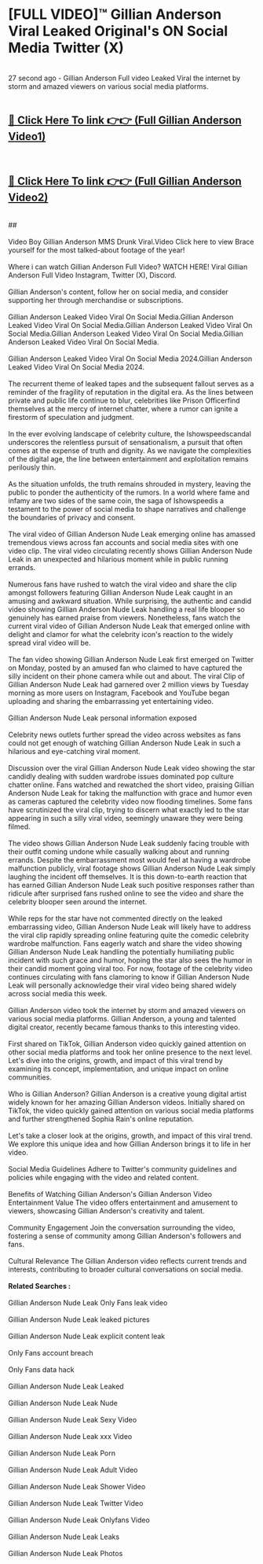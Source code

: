 # [FULL VIDEO]™ Gillian Anderson Viral Leaked Original's ON Social Media Twitter (X) <br>
<br>
27 second ago - Gillian Anderson Full video Leaked Viral the internet by storm and amazed viewers on various social media platforms.<br>

 <br>

##  <a href="https://play.123hd.live?title=Full Gillian_Anderson&ref=git">🔴 Click Here To link 👉👉 (Full Gillian Anderson Video1)</a><br>
  <br>

##  <a href="https://play.123hd.live?title=Full Gillian_Anderson&ref=git">🔴 Click Here To link 👉👉 (Full Gillian Anderson Video2)</a><br>
  <br>
  ##


  <br>

  <br>
Video Boy Gillian Anderson MMS Drunk Viral.Video Click here to view Brace yourself for the most talked-about footage of the year!
<br><br>
Where i can watch Gillian Anderson Full Video? WATCH HERE! Viral Gillian Anderson Full Video Instagram, Twitter (X), Discord.
<br><br>
Gillian Anderson's content, follow her on social media, and consider supporting her through merchandise or subscriptions.
<br><br>
Gillian Anderson Leaked Video Viral On Social Media.Gillian Anderson Leaked Video Viral On Social Media.Gillian Anderson Leaked Video Viral On Social Media.Gillian Anderson Leaked Video Viral On Social Media.Gillian Anderson Leaked Video Viral On Social Media.
<br><br>
Gillian Anderson Leaked Video Viral On Social Media 2024.Gillian Anderson Leaked Video Viral On Social Media 2024.
<br><br>
The recurrent theme of leaked tapes and the subsequent fallout serves as a reminder of the fragility of reputation in the digital era. As the lines between private and public life continue to blur, celebrities like Prison Officerfind themselves at the mercy of internet chatter, where a rumor can ignite a firestorm of speculation and judgment.
<br><br>
In the ever evolving landscape of celebrity culture, the Ishowspeedscandal underscores the relentless pursuit of sensationalism, a pursuit that often comes at the expense of truth and dignity. As we navigate the complexities of the digital age, the line between entertainment and exploitation remains perilously thin.
<br><br>
As the situation unfolds, the truth remains shrouded in mystery, leaving the public to ponder the authenticity of the rumors. In a world where fame and infamy are two sides of the same coin, the saga of Ishowspeedis a testament to the power of social media to shape narratives and challenge the boundaries of privacy and consent.
<br><br>
The viral video of Gillian Anderson Nude Leak emerging online has amassed tremendous views across fan accounts and social media sites with one video clip. The viral video circulating recently shows Gillian Anderson Nude Leak in an unexpected and hilarious moment while in public running errands.
<br><br>
Numerous fans have rushed to watch the viral video and share the clip amongst followers featuring Gillian Anderson Nude Leak caught in an amusing and awkward situation. While surprising, the authentic and candid video showing Gillian Anderson Nude Leak handling a real life blooper so genuinely has earned praise from viewers. Nonetheless, fans watch the current viral video of Gillian Anderson Nude Leak that emerged online with delight and clamor for what the celebrity icon's reaction to the widely spread viral video will be.
<br><br>
The fan video showing Gillian Anderson Nude Leak first emerged on Twitter on Monday, posted by an amused fan who claimed to have captured the silly incident on their phone camera while out and about. The viral Clip of Gillian Anderson Nude Leak had garnered over 2 million views by Tuesday morning as more users on Instagram, Facebook and YouTube began uploading and sharing the embarrassing yet entertaining video.
<br><br>
Gillian Anderson Nude Leak personal information exposed
<br><br>
Celebrity news outlets further spread the video across websites as fans could not get enough of watching Gillian Anderson Nude Leak in such a hilarious and eye-catching viral moment.
<br><br>
Discussion over the viral Gillian Anderson Nude Leak video showing the star candidly dealing with sudden wardrobe issues dominated pop culture chatter online. Fans watched and rewatched the short video, praising Gillian Anderson Nude Leak for taking the malfunction with grace and humor even as cameras captured the celebrity video now flooding timelines. Some fans have scrutinized the viral clip, trying to discern what exactly led to the star appearing in such a silly viral video, seemingly unaware they were being filmed.
<br><br>
The video shows Gillian Anderson Nude Leak suddenly facing trouble with their outfit coming undone while casually walking about and running errands. Despite the embarrassment most would feel at having a wardrobe malfunction publicly, viral footage shows Gillian Anderson Nude Leak simply laughing the incident off themselves. It is this down-to-earth reaction that has earned Gillian Anderson Nude Leak such positive responses rather than ridicule after surprised fans rushed online to see the video and share the celebrity blooper seen around the internet.
<br><br>
While reps for the star have not commented directly on the leaked embarrassing video, Gillian Anderson Nude Leak will likely have to address the viral clip rapidly spreading online featuring quite the comedic celebrity wardrobe malfunction. Fans eagerly watch and share the video showing Gillian Anderson Nude Leak handling the potentially humiliating public incident with such grace and humor, hoping the star also sees the humor in their candid moment going viral too. For now, footage of the celebrity video continues circulating with fans clamoring to know if Gillian Anderson Nude Leak will personally acknowledge their viral video being shared widely across social media this week.
<br><br>
Gillian Anderson video took the internet by storm and amazed viewers on various social media platforms. Gillian Anderson, a young and talented digital creator, recently became famous thanks to this interesting video.
<br><br>
First shared on TikTok, Gillian Anderson video quickly gained attention on other social media platforms and took her online presence to the next level. Let's dive into the origins, growth, and impact of this viral trend by examining its concept, implementation, and unique impact on online communities.
<br><br>
Who is Gillian Anderson? Gillian Anderson is a creative young digital artist widely known for her amazing Gillian Anderson videos. Initially shared on TikTok, the video quickly gained attention on various social media platforms and further strengthened Sophia Rain's online reputation.
<br><br>
Let's take a closer look at the origins, growth, and impact of this viral trend. We explore this unique idea and how Gillian Anderson brings it to life in her video.
<br><br>
Social Media Guidelines Adhere to Twitter's community guidelines and policies while engaging with the video and related content.
<br><br>
Benefits of Watching Gillian Anderson's Gillian Anderson Video Entertainment Value The video offers entertainment and amusement to viewers, showcasing Gillian Anderson's creativity and talent.
<br><br>
Community Engagement Join the conversation surrounding the video, fostering a sense of community among Gillian Anderson's followers and fans.
<br><br>
Cultural Relevance The Gillian Anderson video reflects current trends and interests, contributing to broader cultural conversations on social media.
<br><br>
<strong>Related Searches :</strong>
<br><br>
Gillian Anderson Nude Leak Only Fans leak video
<br><br>
Gillian Anderson Nude Leak leaked pictures
<br><br>
Gillian Anderson Nude Leak explicit content leak
<br><br>
Only Fans account breach
<br><br>
Only Fans data hack
<br><br>
Gillian Anderson Nude Leak Leaked
<br><br>
Gillian Anderson Nude Leak Nude
<br><br>
Gillian Anderson Nude Leak Sexy Video
<br><br>
Gillian Anderson Nude Leak xxx Video
<br><br>
Gillian Anderson Nude Leak Porn
<br><br>
Gillian Anderson Nude Leak Adult Video
<br><br>
Gillian Anderson Nude Leak Shower Video
<br><br>
Gillian Anderson Nude Leak Twitter Video
<br><br>
Gillian Anderson Nude Leak Onlyfans Video
<br><br>
Gillian Anderson Nude Leak Leaks
<br><br>
Gillian Anderson Nude Leak Photos